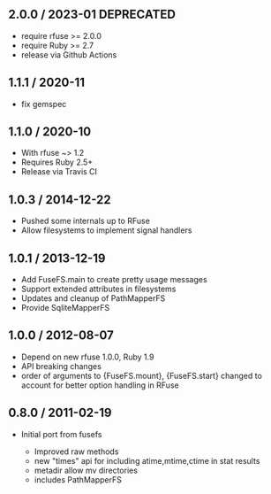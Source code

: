 2.0.0 / 2023-01 DEPRECATED
---------------
  * require rfuse >= 2.0.0
  * require Ruby >= 2.7
  * release via Github Actions

1.1.1 / 2020-11
---------------
  * fix gemspec
  
1.1.0 / 2020-10
---------------

 * With rfuse ~> 1.2
 * Requires Ruby 2.5+
 * Release via Travis CI

1.0.3 / 2014-12-22
----------------------

 * Pushed some internals up to RFuse
 * Allow filesystems to implement signal handlers

1.0.1 / 2013-12-19
------------------

 * Add FuseFS.main to create pretty usage messages
 * Support extended attributes in filesystems
 * Updates and cleanup of PathMapperFS
 * Provide SqliteMapperFS

1.0.0 / 2012-08-07
------------------

 * Depend on new rfuse 1.0.0, Ruby 1.9
 * API breaking changes
 * order of arguments to {FuseFS.mount}, {FuseFS.start} changed 
    to account for better option handling in RFuse

0.8.0 / 2011-02-19
------------------

* Initial port from fusefs

  * Improved raw methods
  * new "times" api for including atime,mtime,ctime in stat results
  * metadir allow mv directories
  * includes PathMapperFS

